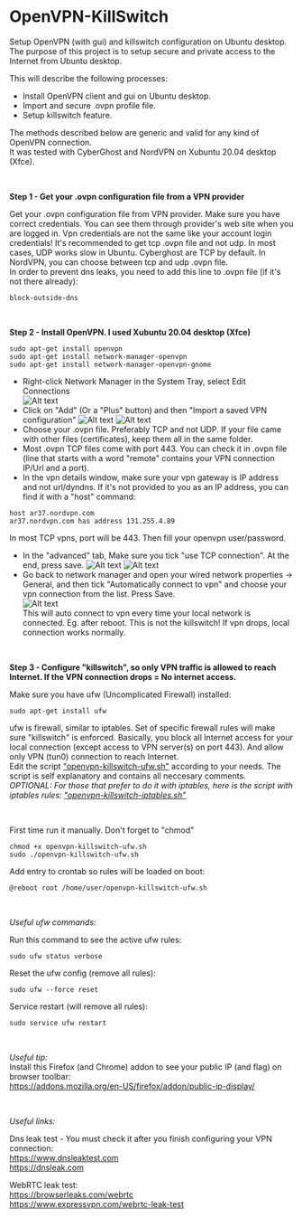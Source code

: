 # OpenVPN-KillSwitch
Setup OpenVPN (with gui) and killswitch configuration on Ubuntu desktop.
The purpose of this project is to setup secure and private access to the Internet from Ubuntu desktop.

This will describe the following processes:

- Install OpenVPN client and gui on Ubuntu desktop.
- Import and secure .ovpn profile file.
- Setup killswitch feature.

The methods described below are generic and valid for any kind of OpenVPN connection.   
It was tested with CyberGhost and NordVPN on Xubuntu 20.04 desktop (Xfce).

<br />

**Step 1 - Get your .ovpn configuration file from a VPN provider**

Get your .ovpn configuration file from VPN provider. Make sure you have correct credentials. You can see them through provider's web site when you are logged in.
Vpn credentials are not the same like your account login credentials! It's recommended to get tcp .ovpn file and not udp. In most cases, UDP works slow in Ubuntu. Cyberghost are TCP by default. In NordVPN, you can choose between tcp and udp .ovpn file.  
In order to prevent dns leaks, you need to add this line to .ovpn file (if it's not there already):
```
block-outside-dns
```

<br />

**Step 2 - Install OpenVPN. I used Xubuntu 20.04 desktop (Xfce)**
```
sudo apt-get install openvpn  
sudo apt-get install network-manager-openvpn  
sudo apt-get install network-manager-openvpn-gnome
```
- Right-click Network Manager in the System Tray, select Edit Connections  
![Alt text](/images/killswitch-tut-01.jpg?raw=true "Network Manager")
- Click on "Add" (Or a "Plus" button) and then "Import a saved VPN configuration"
![Alt text](/images/killswitch-tut-02.jpg?raw=true "Network Connections")
![Alt text](/images/killswitch-tut-03.jpg?raw=true "Import Connection")
- Choose your .ovpn file. Preferably TCP and not UDP. If your file came with other files (certificates), keep them all in the same folder.
- Most .ovpn TCP files come with port 443. You can check it in .ovpn file (line that starts with a word "remote" contains your VPN connection IP/Url and a port).
- In the vpn details window, make sure your vpn gateway is IP address and not url/dyndns. If it's not provided to you as an IP address, you can find it with a "host" command:
```
host ar37.nordvpn.com
ar37.nordvpn.com has address 131.255.4.89
```
In most TCP vpns, port will be 443. Then fill your openvpn user/password.
- In the "advanced" tab, Make sure you tick "use TCP connection". At the end, press save.
![Alt text](/images/killswitch-tut-04.jpg?raw=true "Advanced")
![Alt text](/images/killswitch-tut-05.jpg?raw=true "TCP Connection")
- Go back to network manager and open your wired network properties -> General, and then tick "Automatically connect to vpn" and choose your vpn connection from the list. Press Save.    
![Alt text](/images/killswitch-tut-06.jpg?raw=true "Automatically connect to vpn")  
This will auto connect to vpn every time your local network is connected. Eg. after reboot. This is not the killswitch! If vpn drops, local connection works normally.

<br />

**Step 3 - Configure "killswitch", so only VPN traffic is allowed to reach Internet. If the VPN connection drops = No internet access.**

Make sure you have ufw (Uncomplicated Firewall) installed:
```
sudo apt-get install ufw
```
ufw is firewall, similar to iptables. Set of specific firewall rules will make sure "killswitch" is enforced.
Basically, you block all Internet access for your local connection (except access to VPN server(s) on port 443). And allow only VPN (tun0) connection to reach Internet.  
Edit the script ["openvpn-killswitch-ufw.sh"](openvpn-killswitch-ufw.sh) according to your needs. The script is self explanatory and contains all neccesary comments.  
*OPTIONAL: For those that prefer to do it with iptables, here is the script with iptables rules: ["openvpn-killswitch-iptables.sh"](openvpn-killswitch-iptables.sh)*  

<br />

First time run it manually. Don't forget to "chmod"
```
chmod +x openvpn-killswitch-ufw.sh
sudo ./openvpn-killswitch-ufw.sh
```

Add entry to crontab so rules will be loaded on boot:
```
@reboot root /home/user/openvpn-killswitch-ufw.sh
```

<br />

*Useful ufw commands:*

Run this command to see the active ufw rules:
```
sudo ufw status verbose
```

Reset the ufw config (remove all rules):
```
sudo ufw --force reset
```

Service restart (will remove all rules):
```
sudo service ufw restart
```

<br />

*Useful tip:*  
Install this Firefox (and Chrome) addon to see your public IP (and flag) on browser toolbar:  
https://addons.mozilla.org/en-US/firefox/addon/public-ip-display/

<br />

*Useful links:*

Dns leak test - You must check it after you finish configuring your VPN connection:  
https://www.dnsleaktest.com  
https://dnsleak.com  

WebRTC leak test:  
https://browserleaks.com/webrtc  
https://www.expressvpn.com/webrtc-leak-test  


